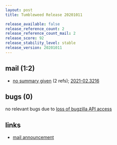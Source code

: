 ```yaml
---
layout: post
title: Tumbleweed Release 20201011

release_available: false
release_reference_count: 2
release_reference_count_mail: 2
release_score: 92
release_stability_level: stable
release_version: 20201011
---
```


## mail (1:2)

- [no summary given](https://github.com/boombatower/tumbleweed-review/issues/10) (2 refs); [2021-02.3216](https://github.com/boombatower/tumbleweed-review/issues/10)

## bugs (0)

<!--more-->

no relevant bugs due to [loss of bugzilla API access](https://bugzilla.opensuse.org/show_bug.cgi?id=1157722)



## links

- [mail announcement](https://github.com/boombatower/tumbleweed-review/issues/10)
